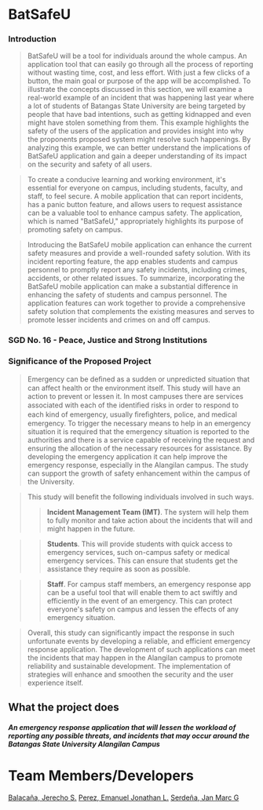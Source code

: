 # BatSafeU

### Introduction

> BatSafeU will be a tool for individuals around the whole campus. An application tool that can easily go through all the process of reporting without wasting time, cost, and less effort. With just a few clicks of a button, the main goal or purpose of the app will be accomplished.  To illustrate the concepts discussed in this section, we will examine a real-world example of an incident that was happening last year where a lot of students of Batangas State University are being targeted by people that have bad intentions, such as getting kidnapped and even might have stolen something from them. This example highlights the safety of the users of the application and provides insight into why the proponents proposed system might resolve such happenings. By analyzing this example, we can better understand the implications of BatSafeU application and gain a deeper understanding of its impact on the security and safety of all users. 

> To create a conducive learning and working environment, it's essential for everyone on campus, including students, faculty, and staff, to feel secure. A mobile application that can report incidents, has a panic button feature, and allows users to request assistance can be a valuable tool to enhance campus safety. The application, which is named "BatSafeU," appropriately highlights its purpose of promoting safety on campus.

> Introducing the BatSafeU mobile application can enhance the current safety measures and provide a well-rounded safety solution. With its incident reporting feature, the app enables students and campus personnel to promptly report any safety incidents, including crimes, accidents, or other related issues.
To summarize, incorporating the BatSafeU mobile application can make a substantial difference in enhancing the safety of students and campus personnel. The application features can work together to provide a comprehensive safety solution that complements the existing measures and serves to promote lesser incidents and crimes on and off campus.


### SGD No. 16 - Peace, Justice and Strong Institutions


### Significance of the Proposed Project
>Emergency can be deﬁned as a sudden or unpredicted situation that can affect health or the environment itself. This study will have an action to prevent or lessen it. In most campuses there are services associated with each of the identiﬁed risks in order to respond to each kind of emergency, usually ﬁreﬁghters, police, and medical emergency. To trigger the necessary means to help in an emergency situation it is required that the emergency situation is reported to the authorities and there is a service capable of receiving the request and ensuring the allocation of the necessary resources for assistance. By developing the emergency application it can help improve the emergency response, especially in the Alangilan campus. The study can support the growth of safety enhancement within the campus of the University.

> This study will benefit the following individuals involved in such ways.
>> **Incident Management Team (IMT)**. The system will help them to fully monitor and take action about the incidents that will and might happen in the future. 

>> **Students**. This will provide students with quick access to emergency services, such on-campus safety or medical emergency services. This can ensure that students get the assistance they require as soon as possible.

>> **Staff**. For campus staff members, an emergency response app can be a useful tool that will enable them to act swiftly and efficiently in the event of an emergency. This can protect everyone's safety on campus and lessen the effects of any emergency situation.

> Overall, this study can significantly impact the response in such unfortunate events by developing a reliable, and efficient emergency response application. The development of such applications can meet the incidents that may happen in the Alangilan campus to promote reliability and sustainable development. The implementation of strategies will enhance and smoothen the security and the user experience itself.

<h2>What the project does</h2>
<h5>An emergency response application that will lessen the workload of reporting any possible threats, and incidents that may occur around the Batangas State University Alangilan Campus</h5>


# Team Members/Developers
[Balacaña, Jerecho S.]()
[Perez, Emanuel Jonathan L.](https://github.com/EJPerez1)
[Serdeña, Jan Marc G](https://github.com/jeh-ehm)
